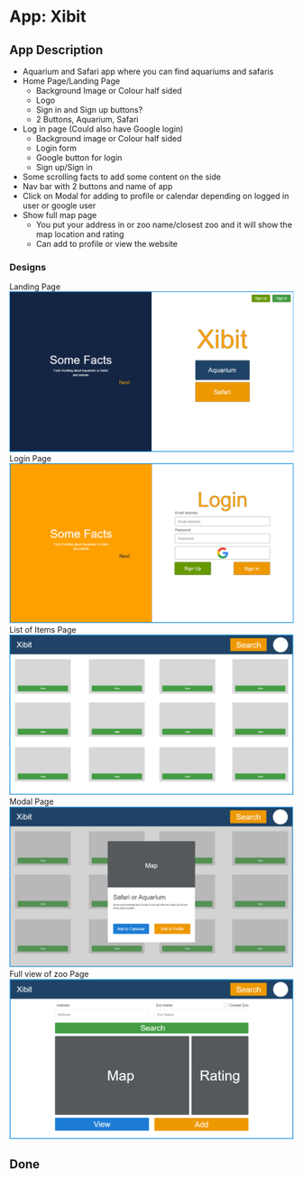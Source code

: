 # App: Xibit

## App Description

- Aquarium and Safari app where you can find aquariums and safaris
- Home Page/Landing Page
  - Background Image or Colour half sided
  - Logo
  - Sign in and Sign up buttons?
  - 2 Buttons, Aquarium, Safari
- Log in page (Could also have Google login)
  - Background image or Colour half sided
  - Login form
  - Google button for login
  - Sign up/Sign in
- Some scrolling facts to add some content on the side
- Nav bar with 2 buttons and name of app
- Click on Modal for adding to profile or calendar depending on logged in user or google user
- Show full map page
  - You put your address in or zoo name/closest zoo and it will show the map location and rating
  - Can add to profile or view the website

### Designs

Landing Page
![alt text](https://github.com/AGhafoor94/xibit/raw/master/designs/landing-page.png "Landing Page Design")
Login Page
![alt text](https://github.com/AGhafoor94/xibit/raw/master//designs/login-page.png "Landing Page Design")
List of Items Page
![alt text](https://github.com/AGhafoor94/xibit/raw/master//designs/list-of-items-page.png "Landing Page Design")
Modal Page
![alt text](https://github.com/AGhafoor94/xibit/raw/master//designs/modal-clicked-on-item.png "Landing Page Design")
Full view of zoo Page
![alt text](https://github.com/AGhafoor94/xibit/blob/start-page/designs/full-view-of-zoo.PNG "Landing Page Design")

## Done
